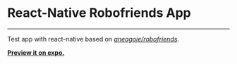 # React-Native Robofriends App
---
Test app with react-native based on *[aneagoie/robofriends](https://github.com/aneagoie/robofriends)*.

**[Preview it on expo.](https://expo.io/@stiaann/react-native-robofriends)**
